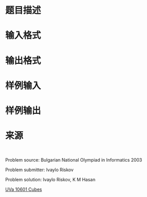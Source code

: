 

# 题目描述



# 输入格式



# 输出格式



# 样例输入



# 样例输出



# 来源


<p>
<br/>
</p>
<p>
Problem source: Bulgarian National Olympiad in Informatics 2003
</p>
<p>
Problem submitter: Ivaylo Riskov
</p>
<p>
Problem solution: Ivaylo Riskov, K M Hasan
</p>
<p>
<a href="http://uva.onlinejudge.org/index.php?option=com_onlinejudge&amp;Itemid=8&amp;page=show_problem&amp;problem=1542" target="_blank">UVa 10601 Cubes</a> 
</p>
<p>
<br/>
</p>

